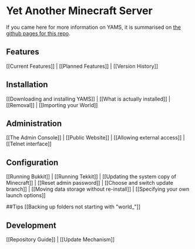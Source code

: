 # Yet Another Minecraft Server

If you came here for more information on YAMS, it is summarised on [the github pages for this repo](http://yams.in/).

## Features
[[Current Features]] | [[Planned Features]] | [[Version History]]

## Installation
[[Downloading and installing YAMS]] | [[What is actually installed]] | [[Removal]] | [[Importing your World]]

## Administration
[[The Admin Console]] | [[Public Website]] | [[Allowing external access]] | [[Telnet interface]]

## Configuration
[[Running Bukkit]] | [[Running Tekkit]] | [[Updating the system copy of Minecraft]] | [[Reset admin password]] | [[Choose and switch update branch]] | [[Moving data storage without re-install]] | [[Specifying your own launch options]]

##Tips
[[Backing up folders not starting with "world_"]] 

## Development
[[Repository Guide]] | [[Update Mechanism]]